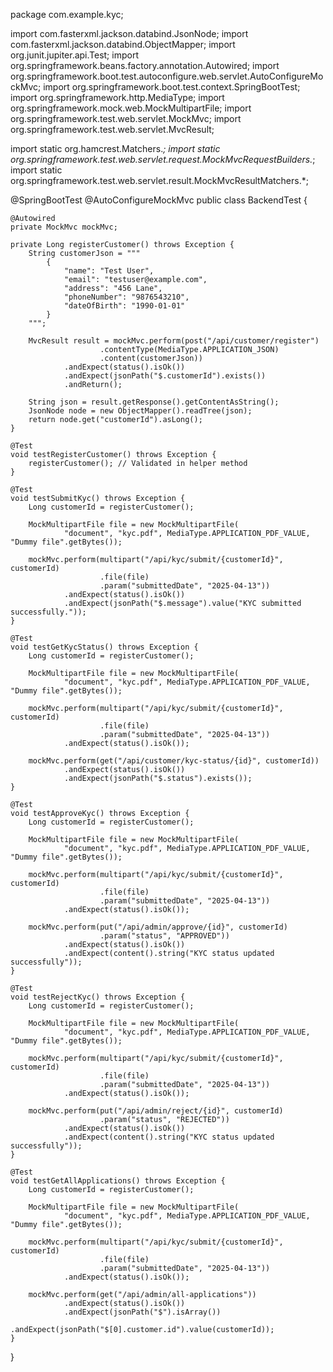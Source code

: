 package com.example.kyc;

import com.fasterxml.jackson.databind.JsonNode;
import com.fasterxml.jackson.databind.ObjectMapper;
import org.junit.jupiter.api.Test;
import org.springframework.beans.factory.annotation.Autowired;
import org.springframework.boot.test.autoconfigure.web.servlet.AutoConfigureMockMvc;
import org.springframework.boot.test.context.SpringBootTest;
import org.springframework.http.MediaType;
import org.springframework.mock.web.MockMultipartFile;
import org.springframework.test.web.servlet.MockMvc;
import org.springframework.test.web.servlet.MvcResult;

import static org.hamcrest.Matchers.*;
import static org.springframework.test.web.servlet.request.MockMvcRequestBuilders.*;
import static org.springframework.test.web.servlet.result.MockMvcResultMatchers.*;

@SpringBootTest
@AutoConfigureMockMvc
public class BackendTest {

    @Autowired
    private MockMvc mockMvc;

    private Long registerCustomer() throws Exception {
        String customerJson = """
            {
                "name": "Test User",
                "email": "testuser@example.com",
                "address": "456 Lane",
                "phoneNumber": "9876543210",
                "dateOfBirth": "1990-01-01"
            }
        """;

        MvcResult result = mockMvc.perform(post("/api/customer/register")
                        .contentType(MediaType.APPLICATION_JSON)
                        .content(customerJson))
                .andExpect(status().isOk())
                .andExpect(jsonPath("$.customerId").exists())
                .andReturn();

        String json = result.getResponse().getContentAsString();
        JsonNode node = new ObjectMapper().readTree(json);
        return node.get("customerId").asLong();
    }

    @Test
    void testRegisterCustomer() throws Exception {
        registerCustomer(); // Validated in helper method
    }

    @Test
    void testSubmitKyc() throws Exception {
        Long customerId = registerCustomer();

        MockMultipartFile file = new MockMultipartFile(
                "document", "kyc.pdf", MediaType.APPLICATION_PDF_VALUE, "Dummy file".getBytes());

        mockMvc.perform(multipart("/api/kyc/submit/{customerId}", customerId)
                        .file(file)
                        .param("submittedDate", "2025-04-13"))
                .andExpect(status().isOk())
                .andExpect(jsonPath("$.message").value("KYC submitted successfully."));
    }

    @Test
    void testGetKycStatus() throws Exception {
        Long customerId = registerCustomer();

        MockMultipartFile file = new MockMultipartFile(
                "document", "kyc.pdf", MediaType.APPLICATION_PDF_VALUE, "Dummy file".getBytes());

        mockMvc.perform(multipart("/api/kyc/submit/{customerId}", customerId)
                        .file(file)
                        .param("submittedDate", "2025-04-13"))
                .andExpect(status().isOk());

        mockMvc.perform(get("/api/customer/kyc-status/{id}", customerId))
                .andExpect(status().isOk())
                .andExpect(jsonPath("$.status").exists());
    }

    @Test
    void testApproveKyc() throws Exception {
        Long customerId = registerCustomer();

        MockMultipartFile file = new MockMultipartFile(
                "document", "kyc.pdf", MediaType.APPLICATION_PDF_VALUE, "Dummy file".getBytes());

        mockMvc.perform(multipart("/api/kyc/submit/{customerId}", customerId)
                        .file(file)
                        .param("submittedDate", "2025-04-13"))
                .andExpect(status().isOk());

        mockMvc.perform(put("/api/admin/approve/{id}", customerId)
                        .param("status", "APPROVED"))
                .andExpect(status().isOk())
                .andExpect(content().string("KYC status updated successfully"));
    }

    @Test
    void testRejectKyc() throws Exception {
        Long customerId = registerCustomer();

        MockMultipartFile file = new MockMultipartFile(
                "document", "kyc.pdf", MediaType.APPLICATION_PDF_VALUE, "Dummy file".getBytes());

        mockMvc.perform(multipart("/api/kyc/submit/{customerId}", customerId)
                        .file(file)
                        .param("submittedDate", "2025-04-13"))
                .andExpect(status().isOk());

        mockMvc.perform(put("/api/admin/reject/{id}", customerId)
                        .param("status", "REJECTED"))
                .andExpect(status().isOk())
                .andExpect(content().string("KYC status updated successfully"));
    }

    @Test
    void testGetAllApplications() throws Exception {
        Long customerId = registerCustomer();

        MockMultipartFile file = new MockMultipartFile(
                "document", "kyc.pdf", MediaType.APPLICATION_PDF_VALUE, "Dummy file".getBytes());

        mockMvc.perform(multipart("/api/kyc/submit/{customerId}", customerId)
                        .file(file)
                        .param("submittedDate", "2025-04-13"))
                .andExpect(status().isOk());

        mockMvc.perform(get("/api/admin/all-applications"))
                .andExpect(status().isOk())
                .andExpect(jsonPath("$").isArray())
                .andExpect(jsonPath("$[0].customer.id").value(customerId));
    }
}
